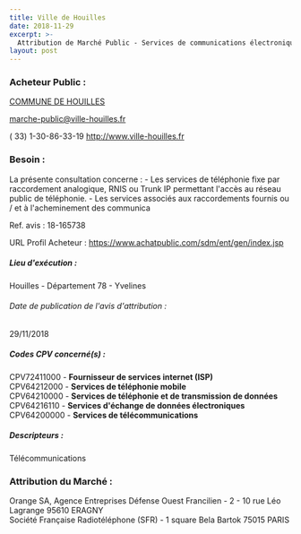```yaml
---
title: Ville de Houilles
date: 2018-11-29
excerpt: >-
  Attribution de Marché Public - Services de communications électroniques - Transmissions de données et téléphonie
layout: post
---
```


### Acheteur Public : 
<a href="/acheteur-136/siren-217803113"> COMMUNE DE HOUILLES</a><br/>



marche-public@ville-houilles.fr

( 33) 1-30-86-33-19
http://www.ville-houilles.fr
### Besoin :

La présente consultation concerne : - Les services de téléphonie fixe par raccordement analogique, RNIS ou Trunk IP permettant l'accès au réseau public de téléphonie. - Les services associés aux raccordements fournis ou / et à l'acheminement des communica

Ref. avis : 18-165738

URL Profil Acheteur : https://www.achatpublic.com/sdm/ent/gen/index.jsp

##### Lieu d'exécution :

Houilles - Département 78 - Yvelines

###### Date de publication de l'avis d'attribution : 
29/11/2018

##### Codes CPV concerné(s) :
CPV72411000 - **Fournisseur de services internet (ISP)** <br/>
CPV64212000 - **Services de téléphonie mobile** <br/>
CPV64210000 - **Services de téléphonie et de transmission de données** <br/>
CPV64216110 - **Services d'échange de données électroniques** <br/>
CPV64200000 - **Services de télécommunications** <br/>

##### Descripteurs :
Télécommunications <br/>

### Attribution du Marché :
Orange SA, Agence Entreprises Défense Ouest Francilien - 2 - 10 rue Léo Lagrange 95610 ERAGNY <br/>
Société Française Radiotéléphone (SFR) - 1 square Bela Bartok 75015 PARIS <br/>
